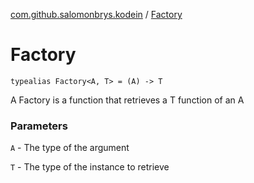 [com.github.salomonbrys.kodein](index.md) / [Factory](.)

# Factory

`typealias Factory<A, T> = (A) -> T`

A Factory is a function that retrieves a T function of an A

### Parameters

`A` - The type of the argument

`T` - The type of the instance to retrieve